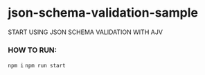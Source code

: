 # json-schema-validation-sample
START USING JSON SCHEMA VALIDATION WITH AJV

### HOW TO RUN:
`npm i`
`npm run start`

